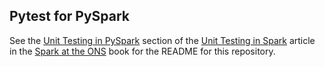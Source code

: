 ## Pytest for PySpark

See the [Unit Testing in PySpark](https://best-practice-and-impact.github.io/ons-spark/testing-debugging/unit-testing.html#unit-testing-in-pyspark) section of the [Unit Testing in Spark](https://best-practice-and-impact.github.io/ons-spark/testing-debugging/unit-testing.html) article in the [Spark at the ONS](https://best-practice-and-impact.github.io/ons-spark/) book for the README for this repository.
